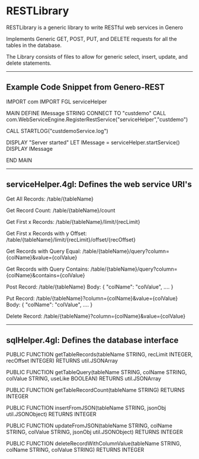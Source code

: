 # RESTLibrary
RESTLibrary is a generic library to write RESTful web services in Genero

Implements Generic GET, POST, PUT, and DELETE requests for all the tables
in the database.

The Library consists of files to allow for generic select, insert, 
update, and delete statements.

------------------------------------------------
Example Code Snippet from Genero-REST
------------------------------------------------

IMPORT com
IMPORT FGL serviceHelper

MAIN
  DEFINE lMessage STRING
  CONNECT TO "custdemo"
  CALL com.WebServiceEngine.RegisterRestService("serviceHelper","custdemo")

  CALL STARTLOG("custdemoService.log")

  DISPLAY "Server started"
  LET lMessage = serviceHelper.startService()
  DISPLAY lMessage

END MAIN

------------------------------------------------
serviceHelper.4gl: Defines the web service URI's
------------------------------------------------
Get All Records: /table/{tableName}

Get Record Count: /table/{tableName}/count

Get First x Records: /table/{tableName}/limit/{recLimit}

Get First x Records with y Offset: /table/{tableName}/limit/{recLimit}/offset/{recOffset}

Get Records with Query Equal: /table/{tableName}/query?column={colName}&value={colValue}

Get Records with Query Contains: /table/{tableName}/query?column={colName}&contains={colValue}

Post Record: /table/{tableName}
        Body: { "colName": "colValue", .... }

Put Record: /table/{tableName}?column={colName}&value={colValue}
        Body: { "colName": "colValue", .... }

Delete Record: /table/{tableName}?column={colName}&value={colValue}

---------------------------------------------
sqlHelper.4gl: Defines the database interface
---------------------------------------------
PUBLIC FUNCTION getTableRecords(tableName STRING, recLimit INTEGER, recOffset INTEGER) 
 RETURNS util.JSONArray
 
PUBLIC FUNCTION getTableQuery(tableName STRING, colName STRING, colValue STRING, useLike BOOLEAN)
 RETURNS util.JSONArray
 
PUBLIC FUNCTION getTableRecordCount(tableName STRING) RETURNS INTEGER

PUBLIC FUNCTION insertFromJSON(tableName STRING, jsonObj util.JSONObject) RETURNS INTEGER

PUBLIC FUNCTION updateFromJSON(tableName STRING,
                               colName STRING,
                               colValue STRING,
                               jsonObj util.JSONObject) 
 RETURNS INTEGER
 
PUBLIC FUNCTION deleteRecordWithColumnValue(tableName STRING, colName STRING, colValue STRING)
 RETURNS INTEGER
 

